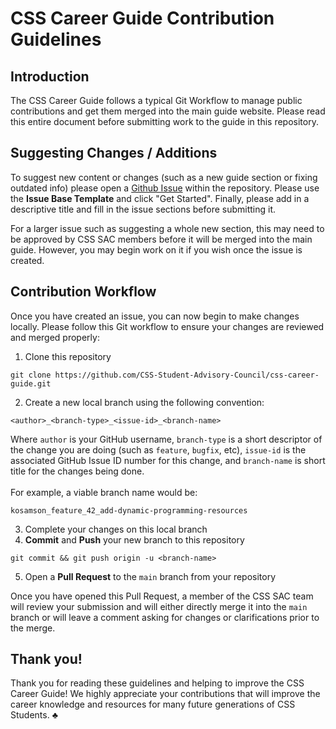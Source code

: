 # CSS Career Guide Contribution Guidelines

## Introduction
The CSS Career Guide follows a typical Git Workflow to manage public contributions and get them merged into the main guide website. Please read this entire document before submitting work to the guide in this repository.

## Suggesting Changes / Additions
To suggest new content or changes (such as a new guide section or fixing outdated info) please open a [Github Issue](https://github.com/CSS-Student-Advisory-Council/css-career-guide/issues) within the repository. Please use the **Issue Base Template** and click "Get Started". Finally, please add in a descriptive title and fill in the issue sections before submitting it. 

For a larger issue such as suggesting a whole new section, this may need to be approved by CSS SAC members before it will be merged into the main guide. However, you may begin work on it if you wish once the issue is created.

## Contribution Workflow
Once you have created an issue, you can now begin to make changes locally. Please follow this Git workflow to ensure your changes are reviewed and merged properly:
1. Clone this repository
```Shell
git clone https://github.com/CSS-Student-Advisory-Council/css-career-guide.git
```
2. Create a new local branch using the following convention:
```Shell
<author>_<branch-type>_<issue-id>_<branch-name>
```
Where `author` is your GitHub username, `branch-type` is a short descriptor of the change you are doing (such as `feature`, `bugfix`, etc), `issue-id` is the associated GitHub Issue ID number for this change, and `branch-name` is short title for the changes being done.
<br>
<br>
For example, a viable branch name would be:
```
kosamson_feature_42_add-dynamic-programming-resources
```
3. Complete your changes on this local branch
4. **Commit** and **Push** your new branch to this repository
```Shell
git commit && git push origin -u <branch-name>
```
5. Open a **Pull Request** to the `main` branch from your repository

Once you have opened this Pull Request, a member of the CSS SAC team will review your submission and will either directly merge it into the `main` branch or will leave a comment asking for changes or clarifications prior to the merge. 

## Thank you!
Thank you for reading these guidelines and helping to improve the CSS Career Guide! We highly appreciate your contributions that will improve the career knowledge and resources for many future generations of CSS Students. ♣